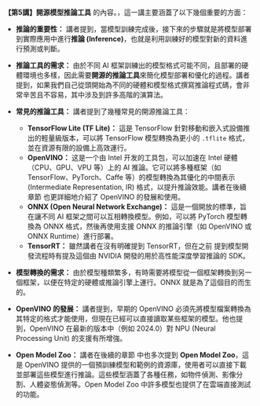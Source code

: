 **【第5講】開源模型推論工具** 的內容。，這一講主要涵蓋了以下幾個重要的方面：

*   **推論的重要性：** 講者提到，當模型訓練完成後，接下來的步驟就是將模型部署到實際應用中進行**推論 (Inference)**，也就是利用訓練好的模型對新的資料進行預測或判斷。

*   **推論工具的需求：** 由於不同 AI 框架訓練出的模型格式可能不同，且部署的硬體環境也多樣，因此需要**開源的推論工具**來簡化模型部署和優化的過程。講者提到，如果我們自己從頭開始為不同的硬體和模型格式撰寫推論程式碼，會非常辛苦且不容易，其中涉及到許多高階的演算法。

*   **常見的推論工具：** 講者提到了幾種常見的開源推論工具：
    *   **TensorFlow Lite (TF Lite)：** 這是 TensorFlow 針對移動和嵌入式設備推出的輕量級版本，可以將 TensorFlow 模型轉換為更小的 `.tflite` 格式，並在資源有限的設備上高效運行。
    *   **OpenVINO：** 这是一个由 Intel 开发的工具包，可以加速在 Intel 硬體（CPU、GPU、VPU 等）上的 AI 推論。它可以將多種框架（如 TensorFlow、PyTorch、Caffe 等）的模型轉換為其優化的中間表示 (Intermediate Representation, IR) 格式，以提升推論效能。講者在後續章節 也更詳細地介紹了 OpenVINO 的發展和使用。
    *   **ONNX (Open Neural Network Exchange)：** 這是一個開放的標準，旨在讓不同 AI 框架之間可以互相轉換模型。例如，可以將 PyTorch 模型轉換為 ONNX 格式，然後再使用支援 ONNX 的推論引擎（如 OpenVINO 或 ONNX Runtime）進行部署。
    *   **TensorRT：** 雖然講者在沒有明確提到 TensorRT，但在之前 提到模型開發流程時有提及這個由 NVIDIA 開發的用於高性能深度學習推論的 SDK。

*   **模型轉換的需求：** 由於模型種類繁多，有時需要將模型從一個框架轉換到另一個框架，以便在特定的硬體或推論引擎上運行。ONNX 就是為了這個目的而生的。

*   **OpenVINO 的發展：** 講者提到，早期的 OpenVINO 必須先將模型檔案轉換為其特定的格式才能使用，但現在已經可以直接讀取某些框架的模型。他也提到，OpenVINO 在最新的版本中（例如 2024.0）對 NPU (Neural Processing Unit) 的支援有所增強。

*   **Open Model Zoo：** 講者在後續的章節 中也多次提到 **Open Model Zoo**，這是 OpenVINO 提供的一個預訓練模型和範例的資源庫，使用者可以直接下載並部署這些模型進行推論。這些模型涵蓋了各種任務，如物件偵測、影像分割、人體姿態偵測等。Open Model Zoo 中許多模型也提供了在雲端直接測試的功能。

